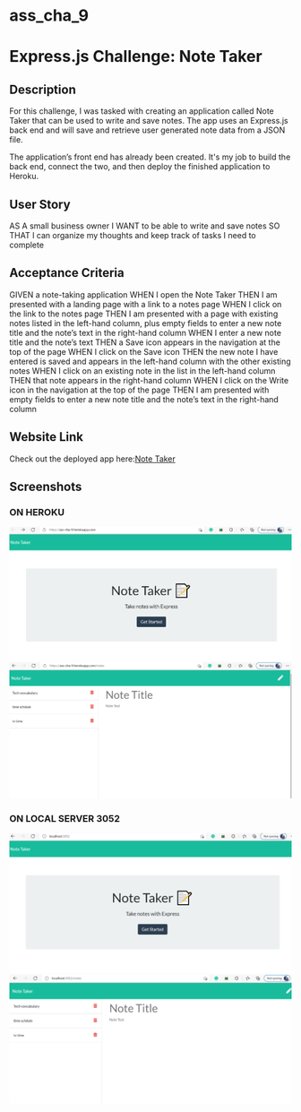 # ass_cha_9
<h1> Express.js Challenge: Note Taker</h1>
<h2>Description</h2>
<p>For this challenge, I was tasked with creating an application called Note Taker that can be used to write and save notes. The app uses an Express.js back end and will save and retrieve user generated note data from a JSON file.

The application’s front end has already been created. It's my job to build the back end, connect the two, and then deploy the finished application to Heroku.</p>
<h2>User Story</h2>
<p>AS A small business owner
I WANT to be able to write and save notes
SO THAT I can organize my thoughts and keep track of tasks I need to complete</p>
<h2>Acceptance Criteria</h2>
<p>GIVEN a note-taking application
WHEN I open the Note Taker
THEN I am presented with a landing page with a link to a notes page
WHEN I click on the link to the notes page
THEN I am presented with a page with existing notes listed in the left-hand column, plus empty fields to enter a new note title and the note’s text in the right-hand column
WHEN I enter a new note title and the note’s text
THEN a Save icon appears in the navigation at the top of the page
WHEN I click on the Save icon
THEN the new note I have entered is saved and appears in the left-hand column with the other existing notes
WHEN I click on an existing note in the list in the left-hand column
THEN that note appears in the right-hand column
WHEN I click on the Write icon in the navigation at the top of the page
THEN I am presented with empty fields to enter a new note title and the note’s text in the right-hand column</p>
<h2>Website Link</h2>
Check out the deployed app here:<a href="https://ass-cha-9.herokuapp.com/">Note Taker</a>
<h2>Screenshots</h2>
<h3>ON HEROKU</h3>
<img src="public\assets\images\heroku_Screenshot1.png" alt="">
<img src="public\assets\images\heroku_Screenshot2.png" alt="">
<h3>ON LOCAL SERVER 3052</h3>
<img src="public\assets\images\Screenshot1_on3052.png" alt="">
<img src="public\assets\images\Screenshot2_on_3052.png" alt="">
